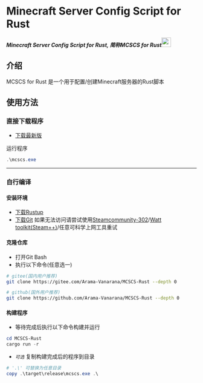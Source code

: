 # Minecraft Server Config Script for Rust
_**Minecraft Server Config Script for Rust, 简称MCSCS for Rust**_<img src="https://www.rust-lang.org/static/images/rust-logo-blk.svg" width="25">

## 介绍
MCSCS for Rust 是一个用于配置/创建Minecraft服务器的Rust脚本

## 使用方法
### 直接下载程序

* [下载最新版](../../releases/latest)

运行程序
```powershell
.\mcscs.exe
```

---

### 自行编译
#### 安装环境
* [下载Rustup](https://www.rust-lang.org/zh-CN/tools/install)
* [下载Git](https://github.com/git-for-windows/git/releases) 如果无法访问请尝试使用[Steamcommunity-302](https://www.dogfight360.com/blog/686)/[Watt toolkit(Steam++)](https://steampp.net)/任意可科学上网工具重试
#### 克隆仓库
* 打开Git Bash
* 执行以下命令(任意选一)
```bash
# gitee(国内用户推荐)
git clone https://gitee.com/Arama-Vanarana/MCSCS-Rust --depth 0
```
```bash
# github(国外用户推荐)
git clone https://github.com/Arama-Vanarana/MCSCS-Rust --depth 0
```
#### 构建程序
* 等待完成后执行以下命令构建并运行
```powershell
cd MCSCS-Rust
cargo run -r
```
* _`可选`_ 复制构建完成后的程序到目录
```powershell
# '.\' 可替换为任意目录
copy .\target\release\mcscs.exe .\
```